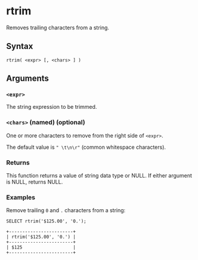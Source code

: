 # rtrim

Removes trailing characters from a string.

## Syntax

```scopeql
rtrim( <expr> [, <chars> ] )
```

## Arguments

### `<expr>`

The string expression to be trimmed.

### `<chars>` (named) (optional)

One or more characters to remove from the right side of `<expr>`.

The default value is `" \t\n\r"` (common whitespace characters).

### Returns

This function returns a value of string data type or NULL. If either argument is NULL, returns NULL.

### Examples

Remove trailing `0` and `.` characters from a string:

```scopeql
SELECT rtrim('$125.00', '0.');
```

```
+------------------------+
| rtrim('$125.00', '0.') |
+------------------------+
| $125                   |
+------------------------+
```
